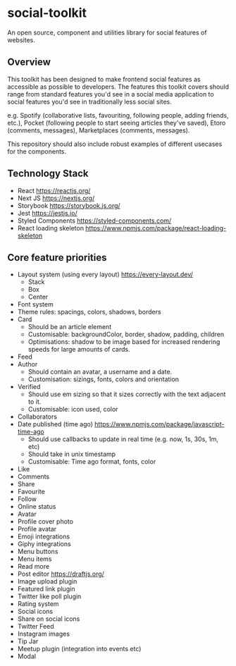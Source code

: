 # social-toolkit
An open source, component and utilities library for social features of websites.

## Overview
This toolkit has been designed to make frontend social features as accessible as possible to developers. The features this toolkit covers should range from standard features you'd see in a social media application to social features you'd see in traditionally less social sites.

e.g. Spotify (collaborative lists, favouriting, following people, adding friends, etc.), Pocket (following people to start seeing articles they've saved), Etoro (comments, messages), Marketplaces (comments, messages).

This repository should also include robust examples of different usecases for the components.

## Technology Stack
- React https://reactjs.org/
- Next JS https://nextjs.org/
- Storybook https://storybook.js.org/
- Jest https://jestjs.io/
- Styled Components https://styled-components.com/
- React loading skeleton https://www.npmjs.com/package/react-loading-skeleton

## Core feature priorities
- Layout system (using every layout) https://every-layout.dev/
  - Stack
  - Box
  - Center
- Font system
- Theme rules: spacings, colors, shadows, borders
- Card
  - Should be an article element
  - Customisable: backgroundColor, border, shadow, padding, children
  - Optimisations: shadow to be image based for increased rendering speeds for large amounts of cards.
- Feed
- Author
  - Should contain an avatar, a username and a date.
  - Customisation: sizings, fonts, colors and orientation
- Verified
  - Should use em sizing so that it sizes correctly with the text adjacent to it.
  - Customisable: icon used, color
- Collaborators
- Date published (time ago) https://www.npmjs.com/package/javascript-time-ago
  - Should use callbacks to update in real time (e.g. now, 1s, 30s, 1m, etc)
  - Should take in unix timestamp
  - Customisable: Time ago format, fonts, color
- Like
- Comments
- Share
- Favourite
- Follow
- Online status
- Avatar
- Profile cover photo
- Profile avatar
- Emoji integrations
- Giphy integrations
- Menu buttons
- Menu items
- Read more
- Post editor https://draftjs.org/
- Image upload plugin
- Featured link plugin
- Twitter like poll plugin
- Rating system
- Social icons
- Share on social icons
- Twitter Feed
- Instagram images
- Tip Jar
- Meetup plugin (integration into events etc)
- Modal
